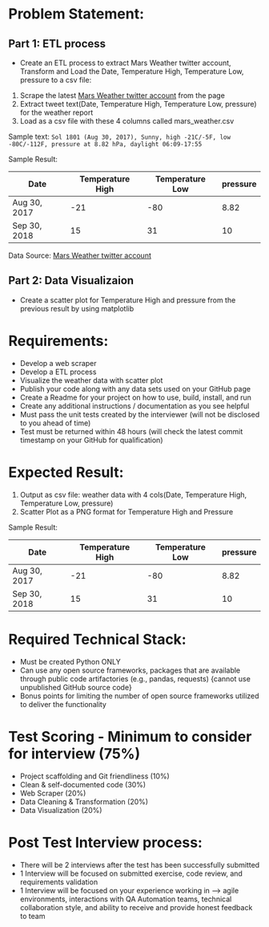 
# Problem Statement:

## Part 1: ETL process
+ Create an ETL process to extract Mars Weather twitter account, Transform and Load the Date, Temperature High, Temperature Low, pressure to a csv file:

1. Scrape the latest [Mars Weather twitter account](https://twitter.com/marswxreport?lang=en) from the page
2. Extract tweet text(Date, Temperature High, Temperature Low, pressure) for the weather report
3. Load as a csv file with these 4 columns called mars_weather.csv


Sample text:
`Sol 1801 (Aug 30, 2017), Sunny, high -21C/-5F, low -80C/-112F, pressure at 8.82 hPa, daylight 06:09-17:55`

Sample Result:

| Date | Temperature High | Temperature Low | pressure |
| ----------- | ----------- | ----------- | ----------- |
| Aug 30, 2017 | -21 | -80 | 8.82|
| Sep 30, 2018 | 15 | 31 | 10 |

Data Source: [Mars Weather twitter account](https://twitter.com/marswxreport?lang=en)

## Part 2: Data Visualizaion
+ Create a scatter plot for Temperature High and pressure from the previous result by using matplotlib

# Requirements:

+ Develop a web scraper
+ Develop a ETL process 
+ Visualize the weather data with scatter plot
+ Publish your code along with any data sets used on your GitHub page
+ Create a Readme for your project on how to use, build, install, and run
+ Create any additional instructions / documentation as you see helpful
+ Must pass the unit tests created by the interviewer (will not be disclosed to you ahead of time)
+ Test must be returned within 48 hours (will check the latest commit timestamp on your GitHub for qualification)

# Expected Result:
1. Output as csv file: weather data with 4 cols(Date, Temperature High, Temperature Low, pressure) 
2. Scatter Plot as a PNG format for Temperature High and Pressure

Sample Result:

| Date | Temperature High | Temperature Low | pressure |
| ----------- | ----------- | ----------- | ----------- |
| Aug 30, 2017 | -21 | -80 | 8.82|
| Sep 30, 2018 | 15 | 31 | 10 |


# Required Technical Stack:

+ Must be created Python ONLY
+ Can use any open source frameworks, packages that are available through public code artifactories (e.g., pandas, requests) {cannot use unpublished GitHub source code}
+ Bonus points for limiting the number of open source frameworks utilized to deliver the functionality



# Test Scoring - Minimum to consider for interview (75%)
+ Project scaffolding and Git friendliness (10%)
+ Clean & self-documented code (30%)
+ Web Scraper (20%)
+ Data Cleaning & Transformation (20%)
+ Data Visualization (20%)

# Post Test Interview process:

+ There will be 2 interviews after the test has been successfully submitted
+ 1 Interview will be focused on submitted exercise, code review, and requirements validation
+ 1 Interview will be focused on your experience working in —> agile environments, interactions with QA Automation teams, technical collaboration style, and ability to receive and provide honest feedback to team
